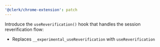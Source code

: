 ```yaml
---
'@clerk/chrome-extension': patch
---
```


Introduce the `useReverification()` hook that handles the session reverification flow:
- Replaces `__experimental_useReverification` with `useReverification`

